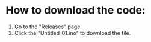 # How to download the code:
1. Go to the "Releases" page.
2. Click the "Untitled_01.ino" to download the file.
